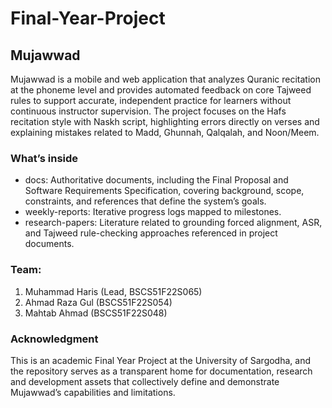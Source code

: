 # Final-Year-Project
## Mujawwad 

Mujawwad is a mobile and web application that analyzes Quranic recitation at the phoneme level and provides automated feedback on core Tajweed rules to support accurate, independent practice for learners without continuous instructor supervision. The project focuses on the Hafs recitation style with Naskh script, highlighting errors directly on verses and explaining mistakes related to Madd, Ghunnah, Qalqalah, and Noon/Meem.

### What’s inside
- docs: Authoritative documents, including the Final Proposal and Software Requirements Specification, covering background, scope, constraints, and references that define the system’s goals.
- weekly-reports: Iterative progress logs mapped to milestones.
- research-papers: Literature related to grounding forced alignment, ASR, and Tajweed rule-checking approaches referenced in project documents.

### Team:
1. Muhammad Haris (Lead, BSCS51F22S065)
2. Ahmad Raza Gul (BSCS51F22S054)
3. Mahtab Ahmad (BSCS51F22S048)

### Acknowledgment
This is an academic Final Year Project at the University of Sargodha, and the repository serves as a transparent home for documentation, research and development assets that collectively define and demonstrate Mujawwad’s capabilities and limitations.

